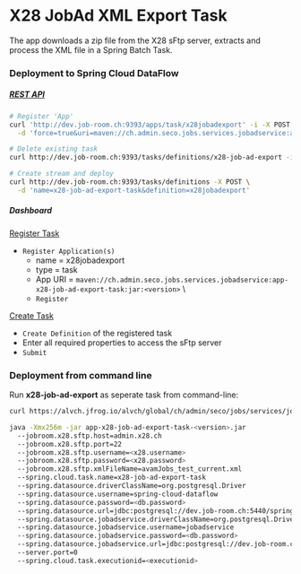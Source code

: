 # X28 JobAd XML Export Task 

The app downloads a zip file from the X28 sFtp server, extracts and process the XML file in a Spring Batch Task. 

### Deployment to Spring Cloud DataFlow


##### [REST API](https://docs.spring.io/spring-cloud-dataflow/docs/current/reference/htmlsingle/#api-guide-resources-index) 

```bash
# Register 'App'
curl 'http://dev.job-room.ch:9393/apps/task/x28jobadexport' -i -X POST \
  -d 'force=true&uri=maven://ch.admin.seco.jobs.services.jobadservice:app-x28-job-ad-export-task:<version>'

# Delete existing task
curl http://dev.job-room.ch:9393/tasks/definitions/x28-job-ad-export -i -X DELETE

# Create stream and deploy
curl http://dev.job-room.ch:9393/tasks/definitions -X POST \
  -d 'name=x28-job-ad-export-task&definition=x28jobadexport'
```

##### Dashboard

[Register Task](http://dev.job-room.ch:9393/dashboard/#/apps)

- `Register Application(s)`
  - name = x28jobadexport
  - type = task
  - App URI = `maven://ch.admin.seco.jobs.services.jobadservice:app-x28-job-ad-export-task:jar:<version>` \
  - `Register` 

[Create Task](http://dev.job-room.ch:9393/dashboard/#/tasks/apps)
- `Create Definition` of the registered task
- Enter all required properties to access the sFtp server
- `Submit`


### Deployment from command line
Run **x28-job-ad-export** as seperate task from command-line:

```bash
curl https://alvch.jfrog.io/alvch/global/ch/admin/seco/jobs/services/jobadservice/app-x28-job-ad-export-task/<version>/app-x28-job-ad-export-task-<version>.jar

java -Xmx256m -jar app-x28-job-ad-export-task-<version>.jar 
  --jobroom.x28.sftp.host=admin.x28.ch
  --jobroom.x28.sftp.port=22
  --jobroom.x28.sftp.username=<x28.username>
  --jobroom.x28.sftp.password=<x28.password>
  --jobroom.x28.sftp.xmlFileName=avamJobs_test_current.xml
  --spring.cloud.task.name=x28-job-ad-export-task
  --spring.datasource.driverClassName=org.postgresql.Driver
  --spring.datasource.username=spring-cloud-dataflow
  --spring.datasource.password=<db.password>
  --spring.datasource.url=jdbc:postgresql://dev.job-room.ch:5440/spring-cloud-dataflow
  --spring.datasource.jobadservice.driverClassName=org.postgresql.Driver
  --spring.datasource.jobadservice.username=jobadservice
  --spring.datasource.jobadservice.password=<db.password>
  --spring.datasource.jobadservice.url=jdbc:postgresql://dev.job-room.ch:5439/jobadservice
  --server.port=0
  --spring.cloud.task.executionid=<executionid>
```
